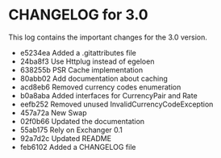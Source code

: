 # CHANGELOG for 3.0

This log contains the important changes for the 3.0 version.

- e5234ea Added a .gitattributes file
- 24ba8f3 Use Httplug instead of egeloen
- 638255b PSR Cache implementation
- 80abb02 Add documentation about caching
- acd8eb6 Removed currency codes enumeration
- b0a8aba Added interfaces for CurrencyPair and Rate
- eefb252 Removed unused InvalidCurrencyCodeException
- 457a72a New Swap
- 02f0b66 Updated the documentation
- 55ab175 Rely on Exchanger 0.1
- 92a7d2c Updated README
- feb6102 Added a CHANGELOG file
